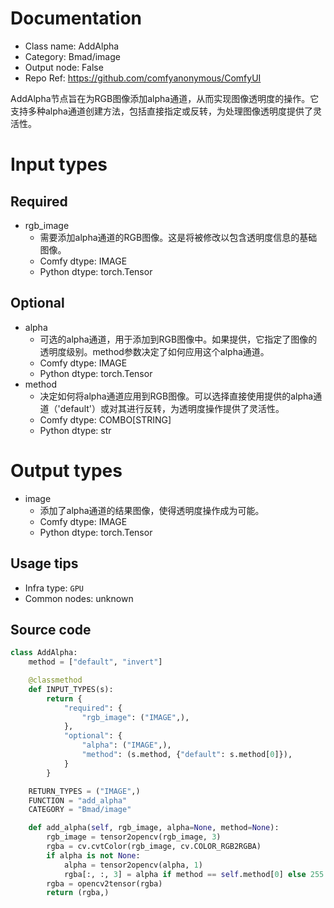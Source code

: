 
# Documentation
- Class name: AddAlpha
- Category: Bmad/image
- Output node: False
- Repo Ref: https://github.com/comfyanonymous/ComfyUI

AddAlpha节点旨在为RGB图像添加alpha通道，从而实现图像透明度的操作。它支持多种alpha通道创建方法，包括直接指定或反转，为处理图像透明度提供了灵活性。

# Input types
## Required
- rgb_image
    - 需要添加alpha通道的RGB图像。这是将被修改以包含透明度信息的基础图像。
    - Comfy dtype: IMAGE
    - Python dtype: torch.Tensor
## Optional
- alpha
    - 可选的alpha通道，用于添加到RGB图像中。如果提供，它指定了图像的透明度级别。method参数决定了如何应用这个alpha通道。
    - Comfy dtype: IMAGE
    - Python dtype: torch.Tensor
- method
    - 决定如何将alpha通道应用到RGB图像。可以选择直接使用提供的alpha通道（'default'）或对其进行反转，为透明度操作提供了灵活性。
    - Comfy dtype: COMBO[STRING]
    - Python dtype: str

# Output types
- image
    - 添加了alpha通道的结果图像，使得透明度操作成为可能。
    - Comfy dtype: IMAGE
    - Python dtype: torch.Tensor


## Usage tips
- Infra type: `GPU`
- Common nodes: unknown


## Source code
```python
class AddAlpha:
    method = ["default", "invert"]

    @classmethod
    def INPUT_TYPES(s):
        return {
            "required": {
                "rgb_image": ("IMAGE",),
            },
            "optional": {
                "alpha": ("IMAGE",),
                "method": (s.method, {"default": s.method[0]}),
            }
        }

    RETURN_TYPES = ("IMAGE",)
    FUNCTION = "add_alpha"
    CATEGORY = "Bmad/image"

    def add_alpha(self, rgb_image, alpha=None, method=None):
        rgb_image = tensor2opencv(rgb_image, 3)
        rgba = cv.cvtColor(rgb_image, cv.COLOR_RGB2RGBA)
        if alpha is not None:
            alpha = tensor2opencv(alpha, 1)
            rgba[:, :, 3] = alpha if method == self.method[0] else 255 - alpha
        rgba = opencv2tensor(rgba)
        return (rgba,)

```
